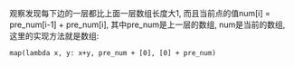 观察发现每下边的一层都比上面一层数组长度大1, 而且当前点的值num[i] = pre_num[i-1] + pre_num[i], 其中pre_num是上一层的数组, num是当前的数组, 这里的实现方法就是数组:
```
map(lambda x, y: x+y, pre_num + [0], [0] + pre_num)
```
